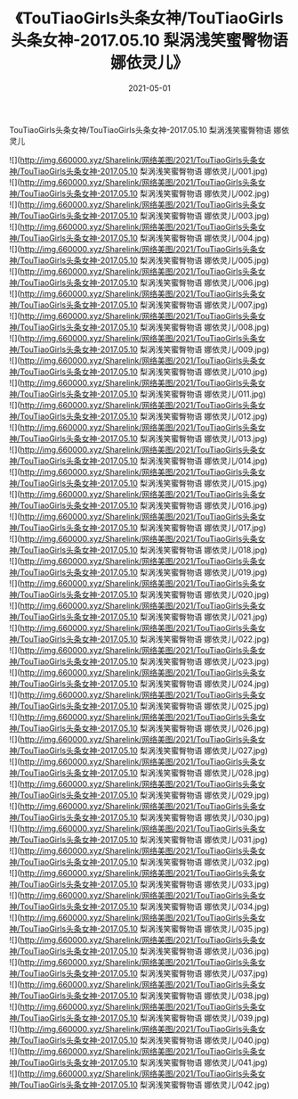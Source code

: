 ﻿---
layout: post
title:  《TouTiaoGirls头条女神/TouTiaoGirls头条女神-2017.05.10 梨涡浅笑蜜臀物语 娜依灵儿》
date:   2021-05-01
img: http://img.660000.xyz/Sharelink/网络美图/2021/TouTiaoGirls头条女神/TouTiaoGirls头条女神-2017.05.10 梨涡浅笑蜜臀物语 娜依灵儿/000.jpg
categories: [美女, 清纯, 唯美]
---

TouTiaoGirls头条女神/TouTiaoGirls头条女神-2017.05.10 梨涡浅笑蜜臀物语 娜依灵儿

 ![](http://img.660000.xyz/Sharelink/网络美图/2021/TouTiaoGirls头条女神/TouTiaoGirls头条女神-2017.05.10 梨涡浅笑蜜臀物语 娜依灵儿/001.jpg) <br>![](http://img.660000.xyz/Sharelink/网络美图/2021/TouTiaoGirls头条女神/TouTiaoGirls头条女神-2017.05.10 梨涡浅笑蜜臀物语 娜依灵儿/002.jpg) <br>![](http://img.660000.xyz/Sharelink/网络美图/2021/TouTiaoGirls头条女神/TouTiaoGirls头条女神-2017.05.10 梨涡浅笑蜜臀物语 娜依灵儿/003.jpg) <br>![](http://img.660000.xyz/Sharelink/网络美图/2021/TouTiaoGirls头条女神/TouTiaoGirls头条女神-2017.05.10 梨涡浅笑蜜臀物语 娜依灵儿/004.jpg) <br>![](http://img.660000.xyz/Sharelink/网络美图/2021/TouTiaoGirls头条女神/TouTiaoGirls头条女神-2017.05.10 梨涡浅笑蜜臀物语 娜依灵儿/005.jpg) <br>![](http://img.660000.xyz/Sharelink/网络美图/2021/TouTiaoGirls头条女神/TouTiaoGirls头条女神-2017.05.10 梨涡浅笑蜜臀物语 娜依灵儿/006.jpg) <br>![](http://img.660000.xyz/Sharelink/网络美图/2021/TouTiaoGirls头条女神/TouTiaoGirls头条女神-2017.05.10 梨涡浅笑蜜臀物语 娜依灵儿/007.jpg) <br>![](http://img.660000.xyz/Sharelink/网络美图/2021/TouTiaoGirls头条女神/TouTiaoGirls头条女神-2017.05.10 梨涡浅笑蜜臀物语 娜依灵儿/008.jpg) <br>![](http://img.660000.xyz/Sharelink/网络美图/2021/TouTiaoGirls头条女神/TouTiaoGirls头条女神-2017.05.10 梨涡浅笑蜜臀物语 娜依灵儿/009.jpg) <br>![](http://img.660000.xyz/Sharelink/网络美图/2021/TouTiaoGirls头条女神/TouTiaoGirls头条女神-2017.05.10 梨涡浅笑蜜臀物语 娜依灵儿/010.jpg) <br>![](http://img.660000.xyz/Sharelink/网络美图/2021/TouTiaoGirls头条女神/TouTiaoGirls头条女神-2017.05.10 梨涡浅笑蜜臀物语 娜依灵儿/011.jpg) <br>![](http://img.660000.xyz/Sharelink/网络美图/2021/TouTiaoGirls头条女神/TouTiaoGirls头条女神-2017.05.10 梨涡浅笑蜜臀物语 娜依灵儿/012.jpg) <br>![](http://img.660000.xyz/Sharelink/网络美图/2021/TouTiaoGirls头条女神/TouTiaoGirls头条女神-2017.05.10 梨涡浅笑蜜臀物语 娜依灵儿/013.jpg) <br>![](http://img.660000.xyz/Sharelink/网络美图/2021/TouTiaoGirls头条女神/TouTiaoGirls头条女神-2017.05.10 梨涡浅笑蜜臀物语 娜依灵儿/014.jpg) <br>![](http://img.660000.xyz/Sharelink/网络美图/2021/TouTiaoGirls头条女神/TouTiaoGirls头条女神-2017.05.10 梨涡浅笑蜜臀物语 娜依灵儿/015.jpg) <br>![](http://img.660000.xyz/Sharelink/网络美图/2021/TouTiaoGirls头条女神/TouTiaoGirls头条女神-2017.05.10 梨涡浅笑蜜臀物语 娜依灵儿/016.jpg) <br>![](http://img.660000.xyz/Sharelink/网络美图/2021/TouTiaoGirls头条女神/TouTiaoGirls头条女神-2017.05.10 梨涡浅笑蜜臀物语 娜依灵儿/017.jpg) <br>![](http://img.660000.xyz/Sharelink/网络美图/2021/TouTiaoGirls头条女神/TouTiaoGirls头条女神-2017.05.10 梨涡浅笑蜜臀物语 娜依灵儿/018.jpg) <br>![](http://img.660000.xyz/Sharelink/网络美图/2021/TouTiaoGirls头条女神/TouTiaoGirls头条女神-2017.05.10 梨涡浅笑蜜臀物语 娜依灵儿/019.jpg) <br>![](http://img.660000.xyz/Sharelink/网络美图/2021/TouTiaoGirls头条女神/TouTiaoGirls头条女神-2017.05.10 梨涡浅笑蜜臀物语 娜依灵儿/020.jpg) <br>![](http://img.660000.xyz/Sharelink/网络美图/2021/TouTiaoGirls头条女神/TouTiaoGirls头条女神-2017.05.10 梨涡浅笑蜜臀物语 娜依灵儿/021.jpg) <br>![](http://img.660000.xyz/Sharelink/网络美图/2021/TouTiaoGirls头条女神/TouTiaoGirls头条女神-2017.05.10 梨涡浅笑蜜臀物语 娜依灵儿/022.jpg) <br>![](http://img.660000.xyz/Sharelink/网络美图/2021/TouTiaoGirls头条女神/TouTiaoGirls头条女神-2017.05.10 梨涡浅笑蜜臀物语 娜依灵儿/023.jpg) <br>![](http://img.660000.xyz/Sharelink/网络美图/2021/TouTiaoGirls头条女神/TouTiaoGirls头条女神-2017.05.10 梨涡浅笑蜜臀物语 娜依灵儿/024.jpg) <br>![](http://img.660000.xyz/Sharelink/网络美图/2021/TouTiaoGirls头条女神/TouTiaoGirls头条女神-2017.05.10 梨涡浅笑蜜臀物语 娜依灵儿/025.jpg) <br>![](http://img.660000.xyz/Sharelink/网络美图/2021/TouTiaoGirls头条女神/TouTiaoGirls头条女神-2017.05.10 梨涡浅笑蜜臀物语 娜依灵儿/026.jpg) <br>![](http://img.660000.xyz/Sharelink/网络美图/2021/TouTiaoGirls头条女神/TouTiaoGirls头条女神-2017.05.10 梨涡浅笑蜜臀物语 娜依灵儿/027.jpg) <br>![](http://img.660000.xyz/Sharelink/网络美图/2021/TouTiaoGirls头条女神/TouTiaoGirls头条女神-2017.05.10 梨涡浅笑蜜臀物语 娜依灵儿/028.jpg) <br>![](http://img.660000.xyz/Sharelink/网络美图/2021/TouTiaoGirls头条女神/TouTiaoGirls头条女神-2017.05.10 梨涡浅笑蜜臀物语 娜依灵儿/029.jpg) <br>![](http://img.660000.xyz/Sharelink/网络美图/2021/TouTiaoGirls头条女神/TouTiaoGirls头条女神-2017.05.10 梨涡浅笑蜜臀物语 娜依灵儿/030.jpg) <br>![](http://img.660000.xyz/Sharelink/网络美图/2021/TouTiaoGirls头条女神/TouTiaoGirls头条女神-2017.05.10 梨涡浅笑蜜臀物语 娜依灵儿/031.jpg) <br>![](http://img.660000.xyz/Sharelink/网络美图/2021/TouTiaoGirls头条女神/TouTiaoGirls头条女神-2017.05.10 梨涡浅笑蜜臀物语 娜依灵儿/032.jpg) <br>![](http://img.660000.xyz/Sharelink/网络美图/2021/TouTiaoGirls头条女神/TouTiaoGirls头条女神-2017.05.10 梨涡浅笑蜜臀物语 娜依灵儿/033.jpg) <br>![](http://img.660000.xyz/Sharelink/网络美图/2021/TouTiaoGirls头条女神/TouTiaoGirls头条女神-2017.05.10 梨涡浅笑蜜臀物语 娜依灵儿/034.jpg) <br>![](http://img.660000.xyz/Sharelink/网络美图/2021/TouTiaoGirls头条女神/TouTiaoGirls头条女神-2017.05.10 梨涡浅笑蜜臀物语 娜依灵儿/035.jpg) <br>![](http://img.660000.xyz/Sharelink/网络美图/2021/TouTiaoGirls头条女神/TouTiaoGirls头条女神-2017.05.10 梨涡浅笑蜜臀物语 娜依灵儿/036.jpg) <br>![](http://img.660000.xyz/Sharelink/网络美图/2021/TouTiaoGirls头条女神/TouTiaoGirls头条女神-2017.05.10 梨涡浅笑蜜臀物语 娜依灵儿/037.jpg) <br>![](http://img.660000.xyz/Sharelink/网络美图/2021/TouTiaoGirls头条女神/TouTiaoGirls头条女神-2017.05.10 梨涡浅笑蜜臀物语 娜依灵儿/038.jpg) <br>![](http://img.660000.xyz/Sharelink/网络美图/2021/TouTiaoGirls头条女神/TouTiaoGirls头条女神-2017.05.10 梨涡浅笑蜜臀物语 娜依灵儿/039.jpg) <br>![](http://img.660000.xyz/Sharelink/网络美图/2021/TouTiaoGirls头条女神/TouTiaoGirls头条女神-2017.05.10 梨涡浅笑蜜臀物语 娜依灵儿/040.jpg) <br>![](http://img.660000.xyz/Sharelink/网络美图/2021/TouTiaoGirls头条女神/TouTiaoGirls头条女神-2017.05.10 梨涡浅笑蜜臀物语 娜依灵儿/041.jpg) <br>![](http://img.660000.xyz/Sharelink/网络美图/2021/TouTiaoGirls头条女神/TouTiaoGirls头条女神-2017.05.10 梨涡浅笑蜜臀物语 娜依灵儿/042.jpg) <br>
